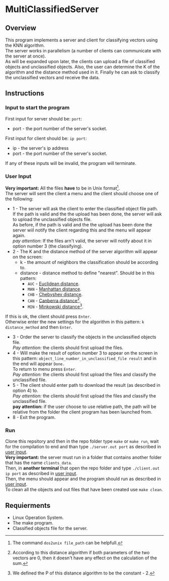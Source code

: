 # MultiClassifiedServer
## Overview
This program implements a server and client for classifying vectors using the KNN algorithm.</br>
The server works in parallelism (a number of clients can communicate with the server at once).</br>
As will be expanded upon later, the clients can upload a file of classified objects and unclassified objects. Also, the user can determine the K of the algorithm and the distance method used in it. Finally he can ask to classify the unclassified vectors and receive the data.

## Instructions
### Input to start the program
First input for server should be: `port`:
- port - the port number of the server's socket.

First input for client should be: `ip port`:
- ip - the server's ip address
- port - the port number of the server's socket.

If any of these inputs will be invalid, the program will terminate.

### User Input
**Very important:** All the files **have** to be in Unix format[^1].</br>
The server will sent the client a menu and the client should choose one of the following:
- 1 - The server will ask the client to enter the classified object file path.</br>
If the path is valid and the the upload has been done, the server will ask to upload the unclassified objects file.</br>
As before, if the path is valid and the the upload has been done the server wiil notify the client regarding this and the menu will appear again.</br>
*pay attention*: If the files arn't valid, the server will notify about it in option number 3 (the classifying).
- 2 - The K and the distance method of the server algorithm will appear on the screen:</br>
  - k - the amount of neighbors the classification should be according to. </br>
  - distance - distance method to define "nearest". Should be in this pattern:
    - `AUC` - [Euclidean distance](https://en.wikipedia.org/wiki/Euclidean_distance).
    - `MAN` - [Manhattan distance](https://en.wikipedia.org/wiki/Taxicab_geometry).
    - `CHB` - [Chebyshev distance](https://en.wikipedia.org/wiki/Chebyshev_distance).
    - `CAN` - [Canberra distance](https://en.wikipedia.org/wiki/Canberra_distance)[^2].
    - `MIN` - [Minkowski distance](https://en.wikipedia.org/wiki/Minkowski_distance)[^3].
    
If this is ok, the client should press `Enter`.</br>
Otherwise enter the new settings for the algorithm in this pattern: `k distance_method` and then `Enter`.</br>
- 3 - Order the server to classify the objects in the unclassified objects file.</br>
*Pay attention:* the clients should first upload the files.
- 4 - Will make the result of option number 3 to appear on the screen in this pattern:
`object_line_number_in_unclassified_file result` and in the end will appear `Done.`</br>
To return to menu press `Enter`.</br>
*Pay attention:* the clients should first upload the files and classify the unclassified file.
- 5 - The client should enter path to download the result (as described in option 4) to.</br>
*Pay attention:* the clients should first upload the files and classify the unclassified file.</br>
**pay attention:** if the user choose to use relative path, the path will be relative from the folder the client program has been launched from.
- 8 - Exit the program.

### Run
Clone this repsitory and then in the repo folder type `make` or `make run`, wait for the compilation to end and than type `./server.out port` as described in [user input](https://github.com/noam1222/MultiClassifiedServer#input-to-start-the-program). </br>
**Very important:** the server must run in a folder that contains another folder that has the name `clients_data`.</br>
Then, in **another terminal** that open the repo folder and type `./client.out ip port` as described in [user input](https://github.com/noam1222/MultiClassifiedServer#input-to-start-the-program). </br>
Then, the menu should appear and the program should run as described in [user input](https://github.com/noam1222/MultiClassifiedServer#user-input).</br>
To clean all the objects and out files that have been created use `make clean`.

## Requierments
- Linux Operation System.
- The make program.
- Classified objects file for the server.

[^1]: The command `dos2unix file_path` can be helpfull.
[^2]: According to this distance algorithm if both parameters of the two vectors are 0, then it doesn't have any effect on the calculation of the sum.
[^3]: We defined the P of this distance algorithm to be the constant - 2.
